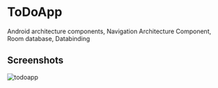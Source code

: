 # ToDoApp
Android architecture components, Navigation Architecture Component, Room database, Databinding
## Screenshots
![todoapp](https://user-images.githubusercontent.com/56017641/104093872-f524e880-52bf-11eb-97fe-506c0f601fb3.jpg)


